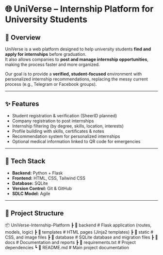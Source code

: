 # 🌐 UniVerse – Internship Platform for University Students

## 📌 Overview
UniVerse is a web platform designed to help university students **find and apply for internships** before graduation.  
It also allows companies to **post and manage internship opportunities**, making the process faster and more organized.

Our goal is to provide a **verified, student-focused** environment with personalized internship recommendations, replacing the messy current process (e.g., Telegram or Facebook groups).

---

## ✨ Features
-  Student registration & verification (SheerID planned)  
-  Company registration to post internships  
-  Internship filtering (by degree, skills, location, interests)  
-  Profile building with skills, certificates & notes  
-  Recommendation system for personalized internships  
-  Optional medical information linked to QR code for emergencies

---

## 🧰 Tech Stack
- **Backend:** Python + Flask  
- **Frontend:** HTML, CSS, Tailwind CSS  
- **Database:** SQLite  
- **Version Control:** Git & GitHub  
- **SDLC Model:** Agile

---
## 📂 Project Structure
📦 UniVerse-Internship-Platform
┣ 📂 backend # Flask application (routes, models, logic)
┣ 📂 templates # HTML pages (Jinja2 templates)
┣ 📂 static # CSS, and image files
┣ 📂 database # SQLite database and migration files
┣ 📂 docs # Documentation and reports
┣ 📄 requirements.txt # Project dependencies
┗ 📄 README.md # Main project documentation


